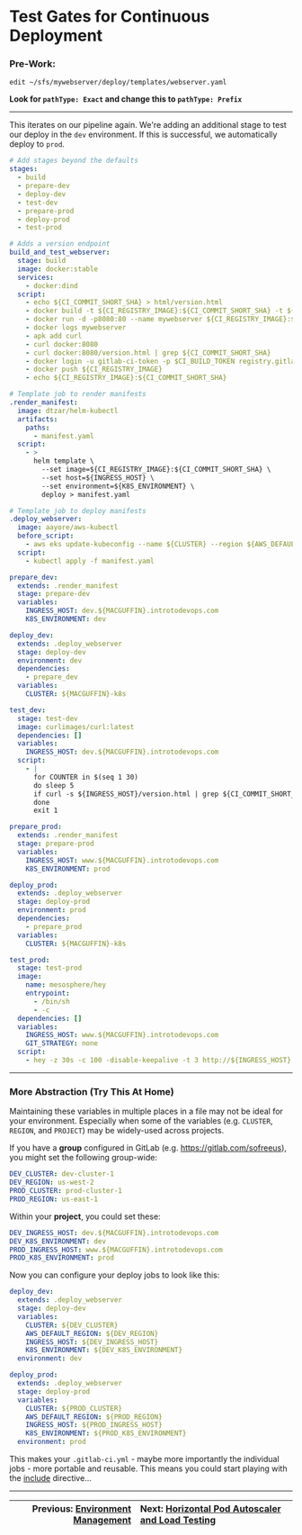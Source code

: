 # Test Gates for Continuous Deployment

### Pre-Work:

```shell
edit ~/sfs/mywebserver/deploy/templates/webserver.yaml
```

**Look for `pathType: Exact` and change this to `pathType: Prefix`**

---

This iterates on our pipeline again.  We're adding an additional stage to test our deploy in the `dev` environment.  If this is successful, we automatically deploy to `prod`.

```yaml
# Add stages beyond the defaults
stages:
  - build
  - prepare-dev
  - deploy-dev
  - test-dev
  - prepare-prod
  - deploy-prod
  - test-prod

# Adds a version endpoint
build_and_test_webserver:
  stage: build
  image: docker:stable
  services:
    - docker:dind
  script:
    - echo ${CI_COMMIT_SHORT_SHA} > html/version.html
    - docker build -t ${CI_REGISTRY_IMAGE}:${CI_COMMIT_SHORT_SHA} -t ${CI_REGISTRY_IMAGE}:latest .
    - docker run -d -p8080:80 --name mywebserver ${CI_REGISTRY_IMAGE}:${CI_COMMIT_SHORT_SHA}
    - docker logs mywebserver
    - apk add curl
    - curl docker:8080
    - curl docker:8080/version.html | grep ${CI_COMMIT_SHORT_SHA}
    - docker login -u gitlab-ci-token -p $CI_BUILD_TOKEN registry.gitlab.com
    - docker push ${CI_REGISTRY_IMAGE}
    - echo ${CI_REGISTRY_IMAGE}:${CI_COMMIT_SHORT_SHA}

# Template job to render manifests
.render_manifest:
  image: dtzar/helm-kubectl
  artifacts:
    paths:
      - manifest.yaml
  script:
    - >
      helm template \
        --set image=${CI_REGISTRY_IMAGE}:${CI_COMMIT_SHORT_SHA} \
        --set host=${INGRESS_HOST} \
        --set environment=${K8S_ENVIRONMENT} \
        deploy > manifest.yaml

# Template job to deploy manifests
.deploy_webserver:
  image: aayore/aws-kubectl
  before_script:
    - aws eks update-kubeconfig --name ${CLUSTER} --region ${AWS_DEFAULT_REGION}
  script:
    - kubectl apply -f manifest.yaml

prepare_dev:
  extends: .render_manifest
  stage: prepare-dev
  variables:
    INGRESS_HOST: dev.${MACGUFFIN}.introtodevops.com
    K8S_ENVIRONMENT: dev

deploy_dev:
  extends: .deploy_webserver
  stage: deploy-dev
  environment: dev
  dependencies:
    - prepare_dev
  variables:
    CLUSTER: ${MACGUFFIN}-k8s

test_dev:
  stage: test-dev
  image: curlimages/curl:latest
  dependencies: []
  variables:
    INGRESS_HOST: dev.${MACGUFFIN}.introtodevops.com
  script:
    - |
      for COUNTER in $(seq 1 30)
      do sleep 5
      if curl -s ${INGRESS_HOST}/version.html | grep ${CI_COMMIT_SHORT_SHA}; then exit 0; fi
      done
      exit 1

prepare_prod:
  extends: .render_manifest
  stage: prepare-prod
  variables:
    INGRESS_HOST: www.${MACGUFFIN}.introtodevops.com
    K8S_ENVIRONMENT: prod

deploy_prod:
  extends: .deploy_webserver
  stage: deploy-prod
  environment: prod
  dependencies:
    - prepare_prod
  variables:
    CLUSTER: ${MACGUFFIN}-k8s

test_prod:
  stage: test-prod
  image:
    name: mesosphere/hey
    entrypoint:
      - /bin/sh
      - -c
  dependencies: []
  variables:
    INGRESS_HOST: www.${MACGUFFIN}.introtodevops.com
    GIT_STRATEGY: none
  script:
    - hey -z 30s -c 100 -disable-keepalive -t 3 http://${INGRESS_HOST}
```

---

### More Abstraction (Try This At Home)

Maintaining these variables in multiple places in a file may not be ideal for your environment.  Especially when some of the variables (e.g. `CLUSTER`, `REGION`, and `PROJECT`) may be widely-used across projects.

If you have a **group** configured in GitLab (e.g. https://gitlab.com/sofreeus), you might set the following group-wide:

```yaml
DEV_CLUSTER: dev-cluster-1
DEV_REGION: us-west-2
PROD_CLUSTER: prod-cluster-1
PROD_REGION: us-east-1
```

Within your **project**, you could set these:

```yaml
DEV_INGRESS_HOST: dev.${MACGUFFIN}.introtodevops.com
DEV_K8S_ENVIRONMENT: dev
PROD_INGRESS_HOST: www.${MACGUFFIN}.introtodevops.com
PROD_K8S_ENVIRONMENT: prod
```

Now you can configure your deploy jobs to look like this:

```yaml
deploy_dev:
  extends: .deploy_webserver
  stage: deploy-dev
  variables:
    CLUSTER: ${DEV_CLUSTER}
    AWS_DEFAULT_REGION: ${DEV_REGION}
    INGRESS_HOST: ${DEV_INGRESS_HOST}
    K8S_ENVIRONMENT: ${DEV_K8S_ENVIRONMENT}
  environment: dev

deploy_prod:
  extends: .deploy_webserver
  stage: deploy-prod
  variables:
    CLUSTER: ${PROD_CLUSTER}
    AWS_DEFAULT_REGION: ${PROD_REGION}
    INGRESS_HOST: ${PROD_INGRESS_HOST}
    K8S_ENVIRONMENT: ${PROD_K8S_ENVIRONMENT}
  environment: prod
```

This makes your `.gitlab-ci.yml` - maybe more importantly the individual jobs - more portable and reusable.  This means you could start playing with the [include](https://docs.gitlab.com/ee/ci/yaml/#include) directive...

---

| Previous: [Environment Management](/labs/11_environment_mgmt) | Next: [Horizontal Pod Autoscaler and Load Testing](/labs/13_load_and_hpa) |
|---:|:---|
